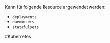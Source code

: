
Kann für folgende Resource angewendet werden:

- `deployments`
- `daemonsets`
- `statefulsets`


#Kubernetes 